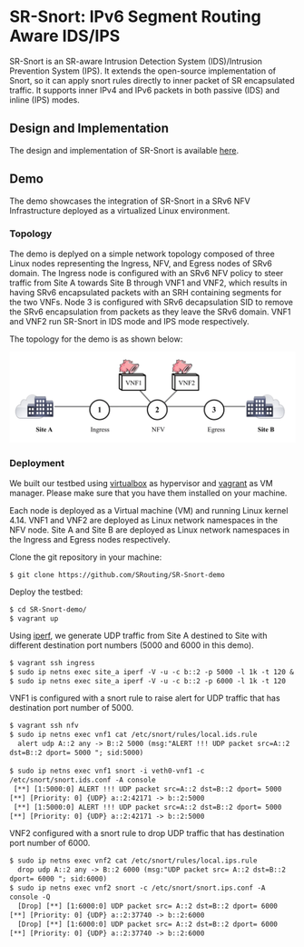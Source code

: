 # SR-Snort: IPv6 Segment Routing Aware IDS/IPS
SR-Snort is an SR-aware Intrusion Detection System (IDS)/Intrusion Prevention System (IPS). It extends the open-source implementation of Snort, so it can apply snort rules directly to inner packet of SR encapsulated traffic. It supports inner IPv4 and IPv6 packets in both passive (IDS) and inline (IPS) modes.

## Design and Implementation 
The design and implementation of SR-Snort is available [here](http://netgroup.uniroma2.it/Stefano_Salsano/papers/18-sr-snort-demo.pdf). 

## Demo
The demo showcases the integration of SR-Snort in a SRv6 NFV Infrastructure deployed as a virtualized Linux environment.

### Topology 
The demo is deplyed on a simple network topology composed of three Linux nodes representing the Ingress, NFV, and Egress nodes of SRv6 domain. The Ingress node is configured with an SRv6 NFV policy to steer traffic from Site A towards Site B through VNF1 and VNF2, which results in having SRv6 encapsulated packets with an SRH containing segments for the two VNFs. Node 3 is configured with SRv6 decapsulation SID to remove the SRv6 encapsulation from packets as they leave the SRv6 domain. VNF1 and VNF2 run SR-Snort in IDS mode and IPS mode respectively.

The topology for the demo is as shown below:

![](./docs/demo.png)

### Deployment

We built our testbed using [virtualbox](https://www.vagrantup.com/downloads.html) as hypervisor and [vagrant](https://www.vagrantup.com/downloads.html) as VM manager. Please make sure that you have them installed on your machine.

Each node is deployed as a Virtual machine (VM) and running Linux kernel 4.14. VNF1 and VNF2 are deployed as Linux network namespaces in the NFV node.  Site A and Site B are deployed as Linux network namespaces in the Ingress and Egress nodes respectively. 

Clone the git repository in your machine: 

```
$ git clone https://github.com/SRouting/SR-Snort-demo
```

Deploy the testbed:

```
$ cd SR-Snort-demo/
$ vagrant up 
```

Using [iperf](https://iperf.fr/), we generate UDP traffic from Site A destined to Site with different destination port numbers (5000 and 6000 in this demo).

```
$ vagrant ssh ingress
$ sudo ip netns exec site_a iperf -V -u -c b::2 -p 5000 -l 1k -t 120 & 
$ sudo ip netns exec site_a iperf -V -u -c b::2 -p 6000 -l 1k -t 120 
```

VNF1 is configured with a snort rule to raise alert for UDP traffic that has destination port number of 5000. 

```
$ vagrant ssh nfv
$ sudo ip netns exec vnf1 cat /etc/snort/rules/local.ids.rule
  alert udp A::2 any -> B::2 5000 (msg:"ALERT !!! UDP packet src=A::2 dst=B::2 dport= 5000 "; sid:5000) 

$ sudo ip netns exec vnf1 snort -i veth0-vnf1 -c /etc/snort/snort.ids.conf -A console
 [**] [1:5000:0] ALERT !!! UDP packet src=A::2 dst=B::2 dport= 5000  [**] [Priority: 0] {UDP} a::2:42171 -> b::2:5000
 [**] [1:5000:0] ALERT !!! UDP packet src=A::2 dst=B::2 dport= 5000  [**] [Priority: 0] {UDP} a::2:42171 -> b::2:5000
```

VNF2 configured with a snort rule to drop UDP traffic that has destination port number of 6000. 

```
$ sudo ip netns exec vnf2 cat /etc/snort/rules/local.ips.rule
  drop udp A::2 any -> B::2 6000 (msg:"UDP packet src= A::2 dst=B::2 dport= 6000 "; sid:6000)
$ sudo ip netns exec vnf2 snort -c /etc/snort/snort.ips.conf -A console -Q
  [Drop] [**] [1:6000:0] UDP packet src= A::2 dst=B::2 dport= 6000  [**] [Priority: 0] {UDP} a::2:37740 -> b::2:6000
  [Drop] [**] [1:6000:0] UDP packet src= A::2 dst=B::2 dport= 6000  [**] [Priority: 0] {UDP} a::2:37740 -> b::2:6000
```

